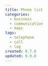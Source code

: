 ```yaml
---
title: Phone list
categories:
  - business
  - communication
  - maps
tags:
  - telephone
  - call
  - log
created: 0.7.0
updated: 0.9.0
---
```

